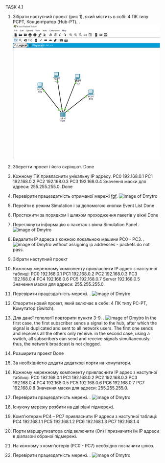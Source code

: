



TASK 4.1
1. Зібрати наступний проект (рис 1), який містить в собі: 4 ПК типу PCPT, Концентратор (Hub-PT). 
[](https://Screens2.github.com/).
![image of Dmytro](https://github.com/DmytroOkhrimenko/Devops_online_Kyev_2020Q42021Q1/blob/main/m4/Task4.1/Screens4/1.png)
2. Зберегти проект і його скріншот.
Done
3. Кожному ПК привласнити унікальну IP адресу. 
PC0 192.168.0.1
PC1 192.168.0.2
PC2 192.168.0.3
PC3 192.168.0.4
Значення маски для адреси: 255.255.255.0.
Done
4. Перевірити працездатність отриманої мережі 
[fgf](https://Screens2.github.com/).
![image of Dmytro](https://github.com/DmytroOkhrimenko/Devops_online_Kyev_2020Q42021Q1/blob/main/m2/Task4.1/Screens4/4.png)
5. Перейти в режим Simulation і за допомогою кнопки Event List
Done
6. Простежити за порядком і шляхом проходження пакетів у вікні
Done
7. Переглянути інформацію о пакетах з вікна Simulation Panel
[](https://Screens2.github.com/).
![image of Dmytro](https://github.com/DmytroOkhrimenko/Devops_online_Kyev_2020Q42021Q1/blob/main/m2/Task4.1/Screens4/7.png)
8. Видалити IP адреса з кожною локальною машини PC0 - PC3.
[](https://Screens2.github.com/).
![image of Dmytro](https://github.com/DmytroOkhrimenko/Devops_online_Kyev_2020Q42021Q1/blob/main/m2/Task4.1/Screens4/8.png)
without assigning ip addresses - packets do not pass.
9. Зібрати наступний проект 
10. Кожному мережному компоненту привласнити IP адрес з наступної таблиці:
PC0 192.168.0.1
PC1 192.168.0.2
PC2 192.168.0.3
PC3 192.168.0.4
PC4 192.168.0.6
PC5 192.168.0.7
Server 192.168.0.5
Значення маски для адреси: 255.255.255.0.
11. Перевірити працездатність мережі.
[](https://Screens2.github.com/).
![image of Dmytro](https://github.com/DmytroOkhrimenko/Devops_online_Kyev_2020Q42021Q1/blob/main/m2/Task4.1/Screens4/9.png)
12. Створити новий проект, який включає в себе: 4 ПК типу PC-PT, Комутатор (Switch). 

13. Для даної топології повторити пункти 3-9. 
[](https://Screens2.github.com/).
![image of Dmytro](https://github.com/DmytroOkhrimenko/Devops_online_Kyev_2020Q42021Q1/blob/main/m2/Task4.1/Screens4/10.png)
In the first case, the first subscriber sends a signal to the hub, after which the signal 
is duplicated and sent to all network users. The first one sends and receives all the others 
only receive. in the second case, using a switch, all subscribers can send and receive signals
simultaneously. thus, the network broadcast is not clogged.
14. Розширити проект
Done 
15. За необхідністю додати додаткові порти на комутатори. 
16. Кожному мережному компоненту привласнити IP адрес з наступної таблиці:
PC0 192.168.0.1
PC1 192.168.0.2
PC2 192.168.0.3
PC3 192.168.0.4
PC4 192.168.0.5
PC5 192.168.0.6
PC6 192.168.0.7
PC7 192.168.0.8
Значення маски для адреси: 255.255.255.0.
17. Перевірити працездатність мережі.
[](https://Screens2.github.com/).
![image of Dmytro](https://github.com/DmytroOkhrimenko/Devops_online_Kyev_2020Q42021Q1/blob/main/m2/Task4.1/Screens4/17.png)
18. Існуючу мережу розбити на дві рівні підмережі.
19. Комп'ютерам РС4 – РС7 привласнити IP адреси з наступної  таблиці:
PC4 192.168.1.1
PC5 192.168.1.2
PC6 192.168.1.3
PC7 192.168.1.4

20. Порти маршрутизатора слід включити (On) і призначити їм IP адреси в діапазоні обраної підмережі.
21. На кожному з комп'ютерів (РС0 - РС7) необхідно позначити шлюз.

22. Перевірити працездатність мережі.
[](https://Screens2.github.com/).
![image of Dmytro](https://github.com/DmytroOkhrimenko/Devops_online_Kyev_2020Q42021Q1/blob/main/m2/Task4.1/Screens4/18.png)

